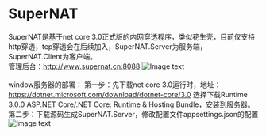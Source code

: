 # SuperNAT
SuperNAT是基于net core 3.0正式版的内网穿透程序，类似花生壳，目前仅支持http穿透，tcp穿透会在后续加入，SuperNAT.Server为服务端，SuperNAT.Client为客户端。<br/>
管理后台：http://www.supernat.cn:8088
![Image text](https://github.com/yangan666/SuperNAT/blob/master/Img/manage.jpg)
<br/>
<br/>
window服务器的部署：
第一步：先下载net core 3.0运行时，地址：https://dotnet.microsoft.com/download/dotnet-core/3.0 选择下载Runtime 3.0.0 ASP.NET Core/.NET Core: Runtime & Hosting Bundle，安装到服务器。<br/>
第二步：下载源码生成SuperNAT.Server，修改配置文件appsettings.json的配置<br/>
![Image text](https://github.com/yangan666/SuperNAT/blob/master/Img/server.config.jpg)

